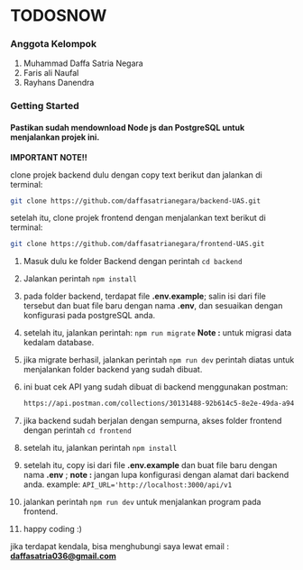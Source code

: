# TODOSNOW

### Anggota Kelompok

1. Muhammad Daffa Satria Negara
2. Faris ali Naufal
3. Rayhans Danendra

### Getting Started

#### Pastikan sudah mendownload Node js dan PostgreSQL untuk menjalankan projek ini.

**IMPORTANT NOTE!!**

clone projek backend dulu dengan copy text berikut dan jalankan di terminal:

```bash
git clone https://github.com/daffasatrianegara/backend-UAS.git
```

setelah itu, clone projek frontend dengan menjalankan text berikut di terminal:

```bash
git clone https://github.com/daffasatrianegara/frontend-UAS.git
```

1. Masuk dulu ke folder Backend dengan perintah `cd backend`
2. Jalankan perintah `npm install`
3. pada folder backend, terdapat file **.env.example**; salin isi dari file tersebut dan buat file baru dengan nama **.env**, dan sesuaikan dengan konfigurasi pada postgreSQL anda.
4. setelah itu, jalankan perintah:
   `npm run migrate`
   **Note :** untuk migrasi data kedalam database.
5. jika migrate berhasil, jalankan perintah `npm run dev`
   perintah diatas untuk menjalankan folder backend yang sudah dibuat.
6. ini buat cek API yang sudah dibuat di backend menggunakan postman:
   ```bash
   https://api.postman.com/collections/30131488-92b614c5-8e2e-49da-a947-3af0f253f002?access_key=PMAT-01HJ6NZ8RTSF8T4JTQRGSKF1RA
   ```
   
7. jika backend sudah berjalan dengan sempurna, akses folder frontend dengan perintah `cd frontend`
8. setelah itu, jalankan perintah `npm install`
9. setelah itu, copy isi dari file **.env.example** dan buat file baru dengan nama **.env** ; **note :** jangan lupa konfigurasi dengan alamat dari backend anda. example: `API_URL='http://localhost:3000/api/v1`
10. jalankan perintah `npm run dev` untuk menjalankan program pada frontend.
11. happy coding :)

jika terdapat kendala, bisa menghubungi saya lewat email : **daffasatria036@gmail.com**
